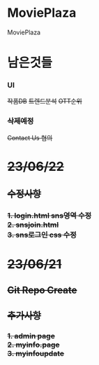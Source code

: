 # MoviePlaza
 MoviePlaza

<h1>남은것들</h1>
<h3>UI</h3>
<del>작품DB</del>
<del>트렌드분석</del>
<del>OTT순위<del>

<h3>삭제예정</h3>
Contact Us 협의


<h1> 23/06/22</h1>
<h2>수정사항</h2>
<h3>1. login.html sns영역 수정<br>2. snsjoin.html<br> 3. sns로그인 css 수정</h2>

<h1>23/06/21</h1>
<h2>Git Repo Create</h2>
<h2>추가사항</h2>
<h3>1. admin page <br>
2. myinfo.page <br>
3. myinfoupdate</h3>

